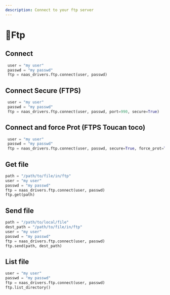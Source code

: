 ```yaml
---
description: Connect to your ftp server
---
```


# 📂Ftp

## Connect

```python
 user = "my user"
 passwd = "my passwd"
 ftp = naas_drivers.ftp.connect(user, passwd)
```

## Connect Secure \(FTPS\)

```python
 user = "my user"
 passwd = "my passwd"
 ftp = naas_drivers.ftp.connect(user, passwd, port=990, secure=True)
```

## Connect and force Prot \(FTPS Toucan toco\)

```python
 user = "my user"
 passwd = "my passwd"
 ftp = naas_drivers.ftp.connect(user, passwd, secure=True, force_prot=True)
```

## Get file

```python
path = "/path/to/file/in/ftp"
user = "my user"
passwd = "my passwd"
ftp = naas_drivers.ftp.connect(user, passwd)
ftp.get(path)
```

## Send file

```python
path = "/path/to/local/file"
dest_path = "/path/to/file/in/ftp"
user = "my user"
passwd = "my passwd"
ftp = naas_drivers.ftp.connect(user, passwd)
ftp.send(path, dest_path)
```

## List file

```python
user = "my user"
passwd = "my passwd"
ftp = naas_drivers.ftp.connect(user, passwd)
ftp.list_directory()
```

